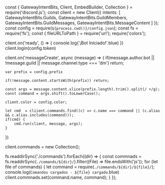 const { GatewayIntentBits, Client, EmbedBuilder, Collection } = require('discord.js');
const client = new Client({
    intents: [
        GatewayIntentBits.Guilds,
        GatewayIntentBits.GuildMembers,
        GatewayIntentBits.GuildMessages,
        GatewayIntentBits.MessageContent
    ]
});
const config = require(`${process.cwd()}/config.json`);
const fs = require('fs');
const { fileURLToPath } = require('url');
require('colors');

client.on('ready', () => {
    console.log('¡Bot Iniciado!'.blue)
})
client.login(config.token)

client.on('messageCreate', async (message) => {
    if(message.author.bot || !message.guild || message.channel.type === 'dm') return;

    var prefix = config.prefix

    if(!message.content.startsWith(prefix)) return;

    const args = message.content.slice(prefix.length).trim().split(/ +/g);
    const command = args.shift().toLowerCase();
 
    client.color = config.color;

    let cmd  = cliient.commands.find((c) => c.name === command || (c.alias && c.alias.includes(command)));
    if(cmd) {
        cmd.run(client, message, args);
    }
})

client.commands = new Collection();

fs.readdirSync('./commands').forEach((dir) => {
    const commnads = fs.readdirSync(`./comands/${dir}/`).filter((File) => file.endsWith('js'));
    for (let file of commands) {
        let command = require(`./commands/${dir}/${file}/`);
        console.log(`Comandos cargados - ${file} cargado`.blue)
        client.commnads.set(command.name, command);
    }
});
